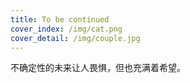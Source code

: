 ```yaml
---
title: To be continued
cover_index: /img/cat.png
cover_detail: /img/couple.jpg
---
```



不确定性的未来让人畏惧，但也充满着希望。